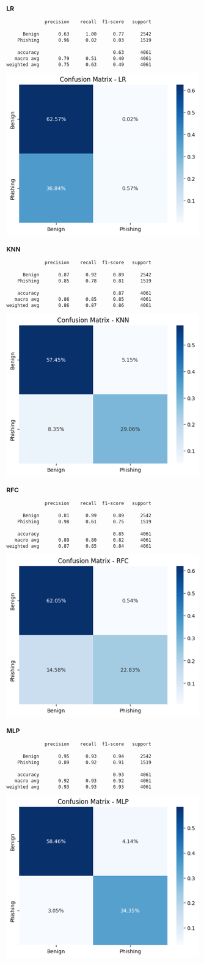 ### LR
```
              precision    recall  f1-score   support

      Benign       0.63      1.00      0.77      2542
    Phishing       0.96      0.02      0.03      1519

    accuracy                           0.63      4061
   macro avg       0.79      0.51      0.40      4061
weighted avg       0.75      0.63      0.49      4061
```

<p align="center">
    <img src="./figs/FastText/LR_CM.png" alt="LR confusion matrix"/>
</p>

### KNN
```
              precision    recall  f1-score   support

      Benign       0.87      0.92      0.89      2542
    Phishing       0.85      0.78      0.81      1519

    accuracy                           0.87      4061
   macro avg       0.86      0.85      0.85      4061
weighted avg       0.86      0.87      0.86      4061
```

<p align="center">
    <img src="./figs/FastText/KNN_CM.png" alt="KNN confusion matrix"/>
</p>

### RFC
```
              precision    recall  f1-score   support

      Benign       0.81      0.99      0.89      2542
    Phishing       0.98      0.61      0.75      1519

    accuracy                           0.85      4061
   macro avg       0.89      0.80      0.82      4061
weighted avg       0.87      0.85      0.84      4061
```

<p align="center">
    <img src="./figs/FastText/RF_CM.png" alt="RF confusion matrix"/>
</p>

### MLP
```
              precision    recall  f1-score   support

      Benign       0.95      0.93      0.94      2542
    Phishing       0.89      0.92      0.91      1519

    accuracy                           0.93      4061
   macro avg       0.92      0.93      0.92      4061
weighted avg       0.93      0.93      0.93      4061
```

<p align="center">
    <img src="./figs/FastText/MLP_CM.png" alt="MLP confusion matrix"/>
</p>


